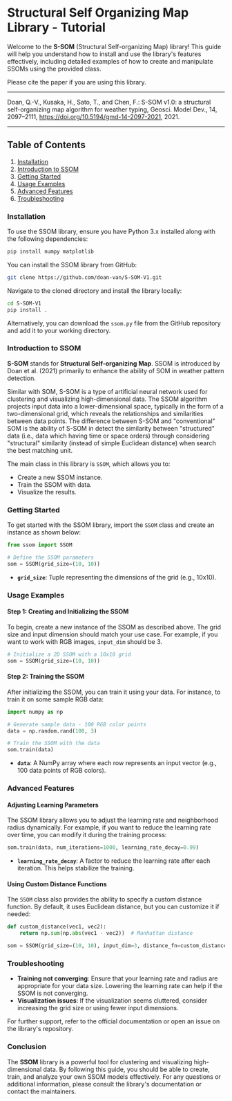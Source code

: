 # Structural Self Organizing Map Library - Tutorial

Welcome to the **S-SOM** (Structural Self-organizing Map) library! This guide will help you understand how to install and use the library's features effectively, including detailed examples of how to create and manipulate SSOMs using the provided class.

Please cite the paper if you are using this library.

***
Doan, Q.-V., Kusaka, H., Sato, T., and Chen, F.: S-SOM v1.0: a structural self-organizing map algorithm for weather typing, Geosci. Model Dev., 14, 2097–2111, https://doi.org/10.5194/gmd-14-2097-2021, 2021.
***


## Table of Contents

1. [Installation](#installation)
2. [Introduction to SSOM](#introduction-to-ssom)
3. [Getting Started](#getting-started)
4. [Usage Examples](#usage-examples)
5. [Advanced Features](#advanced-features)
6. [Troubleshooting](#troubleshooting)


### Installation

To use the SSOM library, ensure you have Python 3.x installed along with the following dependencies:

```bash
pip install numpy matplotlib
```

You can install the SSOM library from GitHub:

```bash
git clone https://github.com/doan-van/S-SOM-V1.git
```

Navigate to the cloned directory and install the library locally:

```bash
cd S-SOM-V1
pip install .
```

Alternatively, you can download the `ssom.py` file from the GitHub repository and add it to your working directory.

### Introduction to SSOM

**S-SOM** stands for **Structural Self-organizing Map**. SSOM is introduced by Doan et al. (2021) primarily to enhance the ability of SOM in weather pattern detection. 

Similar with SOM, S-SOM is a type of artificial neural network used for clustering and visualizing high-dimensional data. The SSOM algorithm projects input data into a lower-dimensional space, typically in the form of a two-dimensional grid, which reveals the relationships and similarities between data points. The difference between S-SOM and "conventional" SOM is the ability of S-SOM in detect the similarity between "structured" data (i.e., data which having time or space orders) through considering "structural" similarity (instead of simple Euclidean distance) when search the best matching unit.

The main class in this library is `SSOM`, which allows you to:
- Create a new SSOM instance.
- Train the SSOM with data.
- Visualize the results.

### Getting Started

To get started with the SSOM library, import the `SSOM` class and create an instance as shown below:

```python
from ssom import SSOM

# Define the SSOM parameters
som = SSOM(grid_size=(10, 10))
```

- **`grid_size`**: Tuple representing the dimensions of the grid (e.g., 10x10).

### Usage Examples

#### Step 1: Creating and Initializing the SSOM

To begin, create a new instance of the SSOM as described above. The grid size and input dimension should match your use case. For example, if you want to work with RGB images, `input_dim` should be 3.

```python
# Initialize a 2D SSOM with a 10x10 grid 
som = SSOM(grid_size=(10, 10))
```

#### Step 2: Training the SSOM

After initializing the SSOM, you can train it using your data. For instance, to train it on some sample RGB data:

```python
import numpy as np

# Generate sample data - 100 RGB color points
data = np.random.rand(100, 3)

# Train the SSOM with the data
som.train(data)
```

- **`data`**: A NumPy array where each row represents an input vector (e.g., 100 data points of RGB colors).


### Advanced Features

#### Adjusting Learning Parameters

The SSOM library allows you to adjust the learning rate and neighborhood radius dynamically. For example, if you want to reduce the learning rate over time, you can modify it during the training process:

```python
som.train(data, num_iterations=1000, learning_rate_decay=0.99)
```

- **`learning_rate_decay`**: A factor to reduce the learning rate after each iteration. This helps stabilize the training.

#### Using Custom Distance Functions

The `SSOM` class also provides the ability to specify a custom distance function. By default, it uses Euclidean distance, but you can customize it if needed:

```python
def custom_distance(vec1, vec2):
    return np.sum(np.abs(vec1 - vec2))  # Manhattan distance

som = SSOM(grid_size=(10, 10), input_dim=3, distance_fn=custom_distance)
```

### Troubleshooting

- **Training not converging**: Ensure that your learning rate and radius are appropriate for your data size. Lowering the learning rate can help if the SSOM is not converging.
- **Visualization issues**: If the visualization seems cluttered, consider increasing the grid size or using fewer input dimensions.

For further support, refer to the official documentation or open an issue on the library's repository.

### Conclusion

The **SSOM** library is a powerful tool for clustering and visualizing high-dimensional data. By following this guide, you should be able to create, train, and analyze your own SSOM models effectively. For any questions or additional information, please consult the library's documentation or contact the maintainers.



